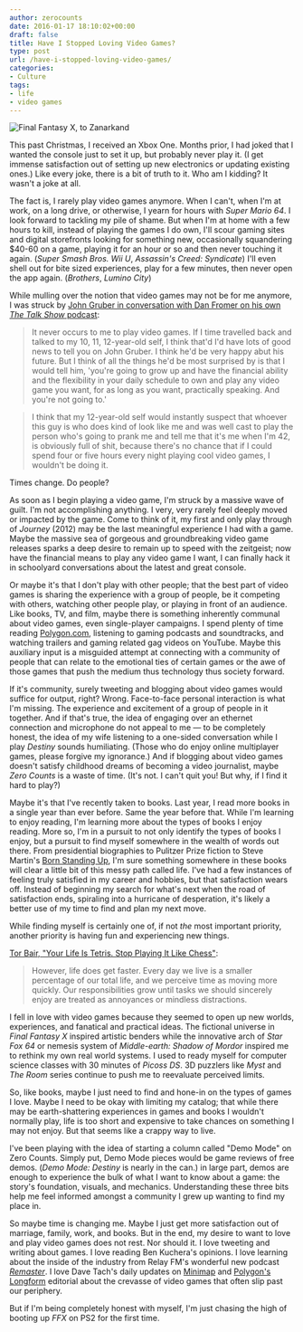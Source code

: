 ```yaml
---
author: zerocounts
date: 2016-01-17 18:10:02+00:00
draft: false
title: Have I Stopped Loving Video Games?
type: post
url: /have-i-stopped-loving-video-games/
categories:
- Culture
tags:
- life
- video games
---
```


![Final Fantasy X, to Zanarkand](/ffx-to-zanarkand.jpg)

This past Christmas, I received an Xbox One. Months prior, I had joked that I wanted the console just to set it up, but probably never play it. (I get immense satisfaction out of setting up new electronics or updating existing ones.) Like every joke, there is a bit of truth to it. Who am I kidding? It wasn't a joke at all.

The fact is, I rarely play video games anymore. When I can't, when I'm at work, on a long drive, or otherwise, I yearn for hours with _Super Mario 64_. I look forward to tackling my pile of shame. But when I'm at home with a few hours to kill, instead of playing the games I do own, I'll scour gaming sites and digital storefronts looking for something new, occasionally squandering $40-60 on a game, playing it for an hour or so and then never touching it again. (_Super Smash Bros. Wii U_, _Assassin's Creed: Syndicate_) I'll even shell out for bite sized experiences, play for a few minutes, then never open the app again. (_Brothers_, _Lumino City_)

While mulling over the notion that video games may not be for me anymore, I was struck by [John Gruber in conversation with Dan Fromer on his own ](https://itunes.apple.com/us/podcast/ep.-142-they-sherlocked-f.lux/id528458508?i=360631061&mt=2)[_The Talk Show_](https://itunes.apple.com/us/podcast/ep.-142-they-sherlocked-f.lux/id528458508?i=360631061&mt=2)[ podcast](https://itunes.apple.com/us/podcast/ep.-142-they-sherlocked-f.lux/id528458508?i=360631061&mt=2):

> It never occurs to me to play video games. If I time travelled back and talked to my 10, 11, 12-year-old self, I think that'd I'd have lots of good news to tell you on John Gruber. I think he'd be very happy abut his future. But I think of all the things he'd be most surprised by is that I would tell him, 'you're going to grow up and have the financial ability and the flexibility in your daily schedule to own and play any video game you want, for as long as you want, practically speaking. And you're not going to.'

> I think that my 12-year-old self would instantly suspect that whoever this guy is who does kind of look like me and was well cast to play the person who's going to prank me and tell me that it's me when I'm 42, is obviously full of shit, because there's no chance that if I could spend four or five hours every night playing cool video games, I wouldn't be doing it.

Times change. Do people?

As soon as I begin playing a video game, I'm struck by a massive wave of guilt. I'm not accomplishing anything. I very, very rarely feel deeply moved or impacted by the game. Come to think of it, my first and only play through of _Journey_ (2012) may be the last meaningful experience I had with a game. Maybe the massive sea of gorgeous and groundbreaking video game releases sparks a deep desire to remain up to speed with the zeitgeist; now have the financial means to play any video game I want, I can finally hack it in schoolyard conversations about the latest and great console.

Or maybe it's that I don't play with other people; that the best part of video games is sharing the experience with a group of people, be it competing with others, watching other people play, or playing in front of an audience. Like books, TV, and film, maybe there is something inherently communal about video games, even single-player campaigns. I spend plenty of time reading [Polygon.com](http://www.polygon.com), listening to gaming podcasts and soundtracks, and watching trailers and gaming related gag videos on YouTube. Maybe this auxiliary input is a misguided attempt at connecting with a community of people that can relate to the emotional ties of certain games or the awe of those games that push the medium thus technology thus society forward.

If it's community, surely tweeting and blogging about video games would suffice for output, right? Wrong. Face-to-face personal interaction is what I'm missing. The experience and excitement of a group of people in it together. And if that's true, the idea of engaging over an ethernet connection and microphone do not appeal to me — to be completely honest, the idea of my wife listening to a one-sided conversation while I play _Destiny_ sounds humiliating. (Those who do enjoy online multiplayer games, please forgive my ignorance.) And if blogging about video games doesn't satisfy childhood dreams of becoming a video journalist, maybe _Zero Counts_ is a waste of time. (It's not. I can't quit you! But why, if I find it hard to play?)

Maybe it's that I've recently taken to books. Last year, I read more books in a single year than ever before. Same the year before that. While I'm learning to enjoy reading, I'm learning more about the types of books I enjoy reading. More so, I'm in a pursuit to not only identify the types of books I enjoy, but a pursuit to find myself somewhere in the wealth of words out there. From presidential biographies to Pulitzer Prize fiction to Steve Martin's [Born Standing Up](https://www.simonandschuster.com/books/Born-Standing-Up/Steve-Martin/9781416553656), I'm sure something somewhere in these books will clear a little bit of this messy path called life. I've had a few instances of feeling truly satisfied in my career and hobbies, but that satisfaction wears off. Instead of beginning my search for what's next when the road of satisfaction ends, spiraling into a hurricane of desperation, it's likely a better use of my time to find and plan my next move.

While finding myself is certainly one of, if not _the_ most important priority, another priority is having fun and experiencing new things.

[Tor Bair, "Your Life Is Tetris. Stop Playing It Like Chess"](https://medium.com/life-learning/your-life-is-tetris-stop-playing-it-like-chess-4baac6b2750d#.gujpmm3yj):

> However, life does get faster. Every day we live is a smaller percentage of our total life, and we perceive time as moving more quickly. Our responsibilities grow until tasks we should sincerely enjoy are treated as annoyances or mindless distractions.

I fell in love with video games because they seemed to open up new worlds, experiences, and fanatical and practical ideas. The fictional universe in _Final Fantasy X_ inspired artistic benders while the innovative arch of _Star Fox 64_ or nemesis system of _Middle-earth: Shadow of Mordor_ inspired me to rethink my own real world systems. I used to ready myself for computer science classes with 30 minutes of _Picoss DS_. 3D puzzlers like _Myst_ and _The Room_ series continue to push me to reevaluate perceived limits.

So, like books, maybe I just need to find and hone-in on the types of games I love. Maybe I need to be okay with limiting my catalog; that while there may be earth-shattering experiences in games and books I wouldn't normally play, life is too short and expensive to take chances on something I may not enjoy. But that seems like a crappy way to live.

I've been playing with the idea of starting a column called "Demo Mode" on Zero Counts. Simply put, Demo Mode pieces would be game reviews of free demos. (_Demo Mode: Destiny_ is nearly in the can.) in large part, demos are enough to experience the bulk of what I want to know about a game: the story's foundation, visuals, and mechanics. Understanding these three bits help me feel informed amongst a community I grew up wanting to find my place in.

So maybe time is changing me. Maybe I just get more satisfaction out of marriage, family, work, and books. But in the end, my desire to want to love and play video games does not rest. Nor should it. I love tweeting and writing about games. I love reading Ben Kuchera's opinions. I love learning about the inside of the industry from Relay FM's wonderful new podcast _[Remaster](https://itun.es/us/1nP9_.c)_. I love Dave Tach's daily updates on [Minimap](https://itun.es/us/QvWg6.c) and [Polygon's Longform](https://itun.es/us/5FfU9.c) editorial about the crevasse of video games that often slip past our periphery.

But if I'm being completely honest with myself, I'm just chasing the high of booting up _FFX_ on PS2 for the first time.
